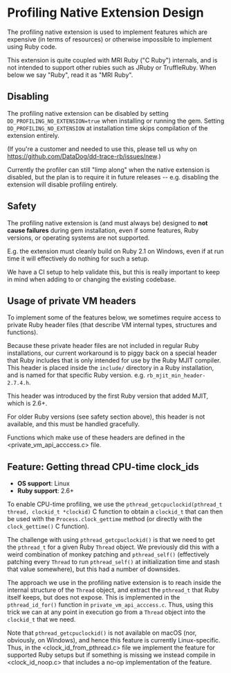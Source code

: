 # Profiling Native Extension Design

The profiling native extension is used to implement features which are expensive (in terms of resources) or otherwise
impossible to implement using Ruby code.

This extension is quite coupled with MRI Ruby ("C Ruby") internals, and is not intended to support other rubies such as
JRuby or TruffleRuby. When below we say "Ruby", read it as "MRI Ruby".

## Disabling

The profiling native extension can be disabled by setting `DD_PROFILING_NO_EXTENSION=true` when installing or running
the gem. Setting `DD_PROFILING_NO_EXTENSION` at installation time skips compilation of the extension entirely.

(If you're a customer and needed to use this, please tell us why on <https://github.com/DataDog/dd-trace-rb/issues/new>.)

Currently the profiler can still "limp along" when the native extension is disabled, but the plan is to require it
in future releases -- e.g. disabling the extension will disable profiling entirely.

## Safety

The profiling native extension is (and must always be) designed to **not cause failures** during gem installation, even
if some features, Ruby versions, or operating systems are not supported.

E.g. the extension must cleanly build on Ruby 2.1 on Windows, even if at run time it will effectively do nothing for
such a setup.

We have a CI setup to help validate this, but this is really important to keep in mind when adding to or changing the
existing codebase.

## Usage of private VM headers

To implement some of the features below, we sometimes require access to private Ruby header files (that describe VM
internal types, structures and functions).

Because these private header files are not included in regular Ruby installations, our current workaround is to piggy
back on a special header that Ruby includes that is only intended for use by the Ruby MJIT compiler. This header is
placed inside the `include/` directory in a Ruby installation, and is named for that specific Ruby version. e.g.
`rb_mjit_min_header-2.7.4.h`.

This header was introduced by the first Ruby version that added MJIT, which is 2.6+.

For older Ruby versions (see safety section above), this header is not available, and this must be handled gracefully.

Functions which make use of these headers are defined in the <private_vm_api_acccess.c> file.

## Feature: Getting thread CPU-time clock_ids

* **OS support**: Linux
* **Ruby support**: 2.6+

To enable CPU-time profiling, we use the `pthread_getcpuclockid(pthread_t thread, clockid_t *clockid)` C function to
obtain a `clockid_t` that can then be used with the `Process.clock_gettime` method (or directly with the
`clock_gettime()` C function).

The challenge with using `pthread_getcpuclockid()` is that we need to get the `pthread_t` for a given Ruby `Thread`
object. We previously did this with a weird combination of monkey patching and `pthread_self()` (effectively patching
every `Thread` to run `pthread_self()` at initialization time and stash that value somewhere), but this had a number
of downsides.

The approach we use in the profiling native extension is to reach inside the internal structure of the `Thread` object,
and extract the `pthread_t` that Ruby itself keeps, but does not expose. This is implemented in the `pthread_id_for()`
function in `private_vm_api_acccess.c`. Thus, using this trick we can at any point in execution go from a `Thread`
object into the `clockid_t` that we need.

Note that `pthread_getcpuclockid()` is not available on macOS (nor, obviously, on Windows), and hence this feature
is currently Linux-specific. Thus, in the <clock_id_from_pthread.c> file we implement the feature for supported Ruby
setups but if something is missing we instead compile in <clock_id_noop.c> that includes a no-op implementation of the
feature.
